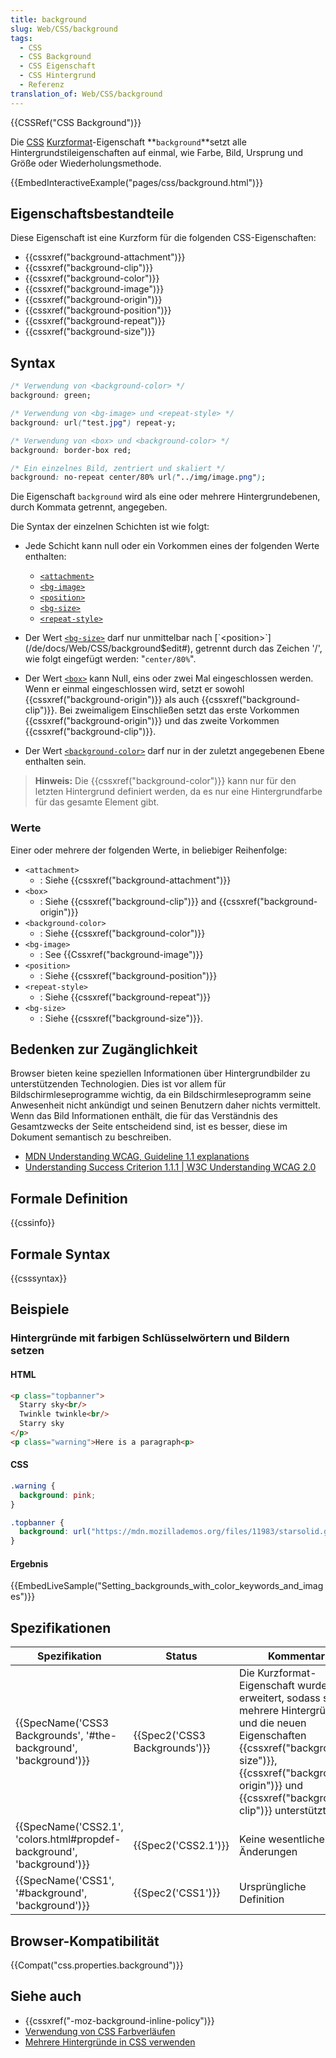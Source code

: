 ```yaml
---
title: background
slug: Web/CSS/background
tags:
  - CSS
  - CSS Background
  - CSS Eigenschaft
  - CSS Hintergrund
  - Referenz
translation_of: Web/CSS/background
---
```

{{CSSRef("CSS Background")}}

Die [CSS](/de/docs/Web/CSS) [Kurzformat](/de/docs/Web/CSS/Kurzformat_Eigenschaft)-Eigenschaft **`background`**setzt alle Hintergrundstileigenschaften auf einmal, wie Farbe, Bild, Ursprung und Größe oder Wiederholungsmethode.

{{EmbedInteractiveExample("pages/css/background.html")}}

## Eigenschaftsbestandteile

Diese Eigenschaft ist eine Kurzform für die folgenden CSS-Eigenschaften:

- {{cssxref("background-attachment")}}
- {{cssxref("background-clip")}}
- {{cssxref("background-color")}}
- {{cssxref("background-image")}}
- {{cssxref("background-origin")}}
- {{cssxref("background-position")}}
- {{cssxref("background-repeat")}}
- {{cssxref("background-size")}}

## Syntax

```css
/* Verwendung von <background-color> */
background: green;

/* Verwendung von <bg-image> und <repeat-style> */
background: url("test.jpg") repeat-y;

/* Verwendung von <box> und <background-color> */
background: border-box red;

/* Ein einzelnes Bild, zentriert und skaliert */
background: no-repeat center/80% url("../img/image.png");
```

Die Eigenschaft `background` wird als eine oder mehrere Hintergrundebenen, durch Kommata getrennt, angegeben.

Die Syntax der einzelnen Schichten ist wie folgt:

- Jede Schicht kann null oder ein Vorkommen eines der folgenden Werte enthalten:

  - [`<attachment>`](/de/docs/Web/CSS/background$edit#<attachment>)
  - [`<bg-image>`](/de/docs/Web/CSS/background$edit#<bg-image>)
  - [`<position>`](/de/docs/Web/CSS/background$edit#<position>)
  - [`<bg-size>`](/de/docs/Web/CSS/background$edit#<bg-size>)
  - [`<repeat-style>`](/de/docs/Web/CSS/background$edit#<repeat-style>)

- Der Wert [`<bg-size>`](/de/docs/Web/CSS/background$edit#<bg-size>) darf nur unmittelbar nach [`<position>`](/de/docs/Web/CSS/background$edit#<position>), getrennt durch das Zeichen '/', wie folgt eingefügt werden: "`center/80%`".
- Der Wert [`<box>`](/de/docs/Web/CSS/background$edit#<box>) kann Null, eins oder zwei Mal eingeschlossen werden. Wenn er einmal eingeschlossen wird, setzt er sowohl {{cssxref("background-origin")}} als auch {{cssxref("background-clip")}}. Bei zweimaligem Einschließen setzt das erste Vorkommen {{cssxref("background-origin")}} und das zweite Vorkommen {{cssxref("background-clip")}}.
- Der Wert [`<background-color>`](/de/docs/Web/CSS/background$edit#<background-color>) darf nur in der zuletzt angegebenen Ebene enthalten sein.

> **Hinweis:** Die {{cssxref("background-color")}} kann nur für den letzten Hintergrund definiert werden, da es nur eine Hintergrundfarbe für das gesamte Element gibt.

### Werte

Einer oder mehrere der folgenden Werte, in beliebiger Reihenfolge:

- `<attachment>`
  - : Siehe {{cssxref("background-attachment")}}
- `<box>`
  - : Siehe {{cssxref("background-clip")}} and {{cssxref("background-origin")}}
- `<background-color>`
  - : Siehe {{cssxref("background-color")}}
- `<bg-image>`
  - : See {{Cssxref("background-image")}}
- `<position>`
  - : Siehe {{cssxref("background-position")}}
- `<repeat-style>`
  - : Siehe {{cssxref("background-repeat")}}
- `<bg-size>`
  - : Siehe {{cssxref("background-size")}}.

## Bedenken zur Zugänglichkeit

Browser bieten keine speziellen Informationen über Hintergrundbilder zu unterstützenden Technologien. Dies ist vor allem für Bildschirmleseprogramme wichtig, da ein Bildschirmleseprogramm seine Anwesenheit nicht ankündigt und seinen Benutzern daher nichts vermittelt. Wenn das Bild Informationen enthält, die für das Verständnis des Gesamtzwecks der Seite entscheidend sind, ist es besser, diese im Dokument semantisch zu beschreiben.

- [MDN Understanding WCAG, Guideline 1.1 explanations](/de/docs/Web/Accessibility/Understanding_WCAG/Perceivable#Guideline_1.1_%E2%80%94_Providing_text_alternatives_for_non-text_content)
- [Understanding Success Criterion 1.1.1 | W3C Understanding WCAG 2.0](https://www.w3.org/TR/2016/NOTE-UNDERSTANDING-WCAG20-20161007/text-equiv-all.html)

## Formale Definition

{{cssinfo}}

## Formale Syntax

{{csssyntax}}

## Beispiele

### Hintergründe mit farbigen Schlüsselwörtern und Bildern setzen

#### HTML

```html
<p class="topbanner">
  Starry sky<br/>
  Twinkle twinkle<br/>
  Starry sky
</p>
<p class="warning">Here is a paragraph<p>
```

#### CSS

```css
.warning {
  background: pink;
}

.topbanner {
  background: url("https://mdn.mozillademos.org/files/11983/starsolid.gif") #99f repeat-y fixed;
}
```

#### Ergebnis

{{EmbedLiveSample("Setting_backgrounds_with_color_keywords_and_images")}}

## Spezifikationen

| Spezifikation                                                                                | Status                                   | Kommentar                                                                                                                                                                                                                                                |
| -------------------------------------------------------------------------------------------- | ---------------------------------------- | -------------------------------------------------------------------------------------------------------------------------------------------------------------------------------------------------------------------------------------------------------- |
| {{SpecName('CSS3 Backgrounds', '#the-background', 'background')}}     | {{Spec2('CSS3 Backgrounds')}} | Die Kurzformat-Eigenschaft wurde erweitert, sodass sie mehrere Hintergründe und die neuen Eigenschaften {{cssxref("background-size")}}, {{cssxref("background-origin")}} und {{cssxref("background-clip")}} unterstützt. |
| {{SpecName('CSS2.1', 'colors.html#propdef-background', 'background')}} | {{Spec2('CSS2.1')}}                 | Keine wesentlichen Änderungen                                                                                                                                                                                                                            |
| {{SpecName('CSS1', '#background', 'background')}}                             | {{Spec2('CSS1')}}                 | Ursprüngliche Definition                                                                                                                                                                                                                                 |

## Browser-Kompatibilität

{{Compat("css.properties.background")}}

## Siehe auch

- {{cssxref("-moz-background-inline-policy")}}
- [Verwendung von CSS Farbverläufen](/de/docs/Farbverläufe_in_CSS)
- [Mehrere Hintergründe in CSS verwenden](/de/docs/Web/Guide/CSS/mehrere_Hintergründe_verwenden)
